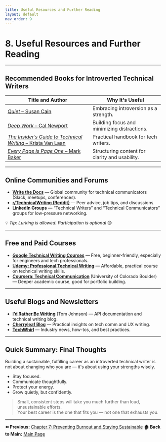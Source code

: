 ```yaml
---
title: Useful Resources and Further Reading
layout: default
nav_order: 9
---
```


# 8. Useful Resources and Further Reading

---

## Recommended Books for Introverted Technical Writers

| Title and Author                               | Why It's Useful                                      |
|------------------------------------------------|------------------------------------------------------|
| [*Quiet* – Susan Cain](https://www.amazon.com/Quiet-Power-Introverts-World-Talking/dp/0307352153)                           | Embracing introversion as a strength.               |
| [*Deep Work* – Cal Newport](https://calnewport.com/)                      | Building focus and minimizing distractions.         |
| [*The Insider’s Guide to Technical Writing* – Krista Van Laan](https://www.amazon.com/Insiders-Guide-Technical-Writing/dp/1937434036) | Practical handbook for tech writers.       |
| [*Every Page is Page One* – Mark Baker](https://everypageispageone.com/)          | Structuring content for clarity and usability.      |

---

## Online Communities and Forums

- [**Write the Docs**](https://www.writethedocs.org/) — Global community for technical communicators (Slack, meetups, conferences).  
- [**r/TechnicalWriting (Reddit)**](https://www.reddit.com/r/technicalwriting/) — Peer advice, job tips, and discussions.  
- **LinkedIn Groups** — “Technical Writers” and “Technical Communicators” groups for low-pressure networking.  

💡 *Tip: Lurking is allowed. Participation is optional* 😊

---

## Free and Paid Courses

- [**Google Technical Writing Courses**](https://developers.google.com/tech-writing) — Free, beginner-friendly, especially for engineers and tech professionals.  
- [**Udemy: Professional Technical Writing**](https://www.udemy.com/course/technical-writing-and-editing/?srsltid=AfmBOopP0RlNigAr9k5uJSutiBNp-ygb1V2-Ji6oEqwAI--R88qxmz5c) — Affordable, practical course on technical writing skills.  
- [**Coursera: Technical Communication**](https://www.coursera.org/specializations/technical-communication) (University of Colorado Boulder) — Deeper academic course, good for portfolio building.

---

## Useful Blogs and Newsletters

- [**I’d Rather Be Writing**](https://idratherbewriting.com/) (Tom Johnson) — API documentation and technical writing blog.  
- [**Cherryleaf Blog**](https://www.cherryleaf.com/blog/) — Practical insights on tech comm and UX writing.  
- [**TechWhirl**](https://techwhirl.com/) — Industry news, how-tos, and best practices.

---

## Quick Summary: Final Thoughts

Building a sustainable, fulfilling career as an introverted technical writer is not about changing who you are — it's about using your strengths wisely.

- Stay focused.  
- Communicate thoughtfully.  
- Protect your energy.  
- Grow quietly, but confidently.  

> Small, consistent steps will take you much further than loud, unsustainable efforts.  
> Your best career is the one that fits you — not one that exhausts you.
---
**⬅️ Previous:** [Chapter 7: Preventing Burnout and Staying Sustainable](/docs/chapter-7-burnout.md)
**🏠 Back to Main:** [Main Page](index)